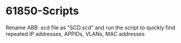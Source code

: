 # 61850-Scripts
Rename ABB .scd file as "SCD.scd" and run the script to quickly find repeated IP addresses, APPIDs, VLANs, MAC addresses
